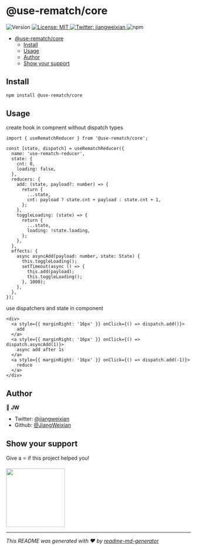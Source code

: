 # @use-rematch/core
<p>
  <img alt="Version" src="https://img.shields.io/npm/v/@use-rematch/core?label=@use-rematch/core&logo=npm&style=for-the-badge" />
  <a href="#" target="_blank">
    <img alt="License: MIT" src="https://img.shields.io/badge/License-MIT-yellow.svg?style=for-the-badge" />
  </a>
  <a href="https://twitter.com/jiangweixian" target="_blank">
    <img alt="Twitter: jiangweixian" src="https://img.shields.io/twitter/follow/jiangweixian.svg?style=for-the-badge" />
  </a>
  <img alt="npm" src="https://img.shields.io/npm/dm/@use-rematch/core?style=for-the-badge">
</p>

- [@use-rematch/core](#use-rematchcore)
  - [Install](#install)
  - [Usage](#usage)
  - [Author](#author)
  - [Show your support](#show-your-support)

## Install

```sh
npm install @use-rematch/core
```

## Usage

create hook in compnent without dispatch types

```tsx
import { useRematchReducer } from '@use-rematch/core';

const [state, dispatch] = useRematchReducer({
  name: 'use-rematch-reducer',
  state: {
    cnt: 0,
    loading: false,
  },
  reducers: {
    add: (state, payload?: number) => {
      return {
        ...state,
        cnt: payload ? state.cnt + payload : state.cnt + 1,
      };
    },
    toggleLoading: (state) => {
      return {
        ...state,
        loading: !state.loading,
      };
    },
  },
  effects: {
    async asyncAdd(payload: number, state: State) {
      this.toggleLoading();
      setTimeout(async () => {
        this.add(payload);
        this.toggleLoading();
      }, 1000);
    },
  },
});
```

use dispatchers and state in component

```tsx
<div>
  <a style={{ marginRight: '16px' }} onClick={() => dispatch.add()}>
    add
  </a>
  <a style={{ marginRight: '16px' }} onClick={() => dispatch.asyncAdd(1)}>
    async add after 1s
  </a>
  <a style={{ marginRight: '16px' }} onClick={() => dispatch.add(-1)}>
    reduce
  </a>
</div>
```

## Author

👤 **JW**

* Twitter: [@jiangweixian](https://twitter.com/jiangweixian)
* Github: [@JiangWeixian](https://github.com/JiangWeixian)

## Show your support

Give a ⭐️ if this project helped you!

<a href="https://www.patreon.com/jiangweixian">
  <img src="https://c5.patreon.com/external/logo/become_a_patron_button@2x.png" width="160">
</a>

***
_This README was generated with ❤️ by [readme-md-generator](https://github.com/kefranabg/readme-md-generator)_